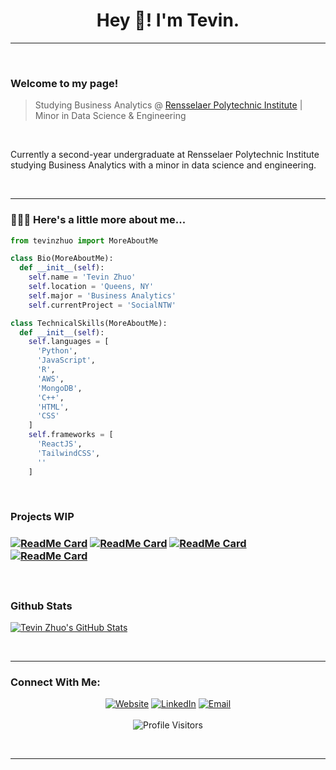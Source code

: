 <h1 align="center">Hey 👋! I'm Tevin.</h1>

<hr/>
<br/>

<h3>Welcome to my page!</h3>

> Studying Business Analytics @ [Rensselaer Polytechnic Institute](https://www.linkedin.com/in/tevin-zhuo-b61711207/) | Minor in Data Science & Engineering

<br/>
<div>
 <p>
  Currently a second-year undergraduate at Rensselaer Polytechnic Institute studying Business Analytics with a minor in data science and engineering.
 </p>
</div>

<br/>
<hr/>

<h3>👨🏻‍💻 Here's a little more about me...</h3>

```python
from tevinzhuo import MoreAboutMe

class Bio(MoreAboutMe):
  def __init__(self):
    self.name = 'Tevin Zhuo'
    self.location = 'Queens, NY'
    self.major = 'Business Analytics'
    self.currentProject = 'SocialNTW'

class TechnicalSkills(MoreAboutMe):
  def __init__(self):
    self.languages = [
      'Python',
      'JavaScript',
      'R',
      'AWS',
      'MongoDB',
      'C++',
      'HTML',
      'CSS'
    ]
    self.frameworks = [
      'ReactJS',
      'TailwindCSS',
      ''
    ]


```

<br/>
<h3>Projects WIP<h3/>


[![ReadMe Card](https://github-readme-stats.vercel.app/api/pin/?username=teazhi&repo=SocialNTW&show_owner=true)](https://github.com/teazhi/SocialNTW)
[![ReadMe Card](https://github-readme-stats.vercel.app/api/pin/?username=teazhi&repo=VirtualVNDR&show_owner=true)](https://github.com/teazhi/VirtualVNDR)
[![ReadMe Card](https://github-readme-stats.vercel.app/api/pin/?username=teazhi&repo=Invoice-Parser&show_owner=true)](https://github.com/teazhi/Invoice-Parser)
[![ReadMe Card](https://github-readme-stats.vercel.app/api/pin/?username=teazhi&repo=ClinicWebsite&show_owner=true)](https://github.com/teazhi/ClinicWebsite)

 
<br/>
 
<h3>Github Stats</h3>

[![Tevin Zhuo's GitHub Stats](https://github-readme-stats.vercel.app/api?username=teazhi&show_icons=true&count_private=true)](https://github.com/teazhi)

<br/>
<hr/>
  
<h3>Connect With Me:</h3>
<p align="center">
<a href="https://www.google.com" target="_blank"><img alt="Website" src="https://img.shields.io/badge/Website-WIP-blue?style=flat&logo=google-chrome"></a>
<a href="https://www.linkedin.com/in/tevinzhuo/" target="_blank"><img alt="LinkedIn" src="https://img.shields.io/badge/LinkedIn-@tevinzhuo-blue?style=flat&logo=linkedin"></a>
<a href="mailto:zhuot@rpi.edu"><img alt="Email" src="https://img.shields.io/badge/Email-zhuot@rpi.edu-blue?style=flat&logo=outlook"></a>
<br/><br/>
<img alt="Profile Visitors" src="https://visitor-badge.laobi.icu/badge?page_id=teazhi.teazhi">
</p>

<br/>
<hr/>
